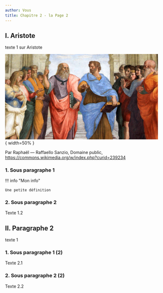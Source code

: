 ```yaml
---
author: Vous
title: Chapitre 2 - la Page 2
---
```


## I. Aristote

texte 1 sur Aristote

![Aristote et Platon](images/Sanzio_01_cropped.png){ width=50% }

Par Raphaël — Raffaello Sanzio, Domaine public, https://commons.wikimedia.org/w/index.php?curid=239234

### 1. Sous paragraphe 1

!!! info "Mon info"

    Une petite définition

### 2. Sous paragraphe 2

Texte 1.2

## II. Paragraphe 2

texte 1

### 1. Sous paragraphe 1 (2)

Texte 2.1

### 2. Sous paragraphe 2 (2)

Texte 2.2
